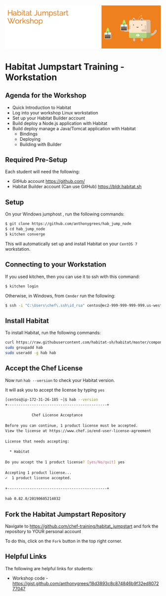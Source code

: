 ![Habitat](/images/hab.png)

# Habitat Jumpstart Training - Workstation

## Agenda for the Workshop
* Quick Introduction to Habitat 
* Log into your workshop Linux workstation
* Set up your Habitat Builder account
* Build deploy a Node.js application with Habitat
* Build deploy manage a Java/Tomcat application with Habitat
   * Bindings
   * Deploying
   * Building with Builder

## Required Pre-Setup
Each student will need the following:
* GitHub account https://github.com/
* Habitat Builder account (Can use GitHub) https://bldr.habitat.sh

## Setup
On your Windows jumphost , run the following commands:
```bash
$ git clone https://github.com/anthonygrees/hab_jump_node
$ cd hab_jump_node
$ kitchen converge
```

This will automatically set up and install Habitat on your ```CentOS 7``` workstation.  

## Connecting to your Workstation
If you used kitchen, then you can use it to ssh with this command:
```bash
$ kitchen login
```

Otherwise, in Windows, from ```Cmnder``` run the following:
```bash
$ ssh -i "C:\Users\chef\.ssh\id_rsa" centos@ec2-999-999-999-999.us-west-2.compute.amazonaws.com
```

## Install Habitat
To install Habitat, run the following commands:
```bash
curl https://raw.githubusercontent.com/habitat-sh/habitat/master/components/hab/install.sh | sudo bash
sudo groupadd hab
sudo useradd -g hab hab
```

## Accept the Chef License
Now run `hab --version` to check your Habitat version.

It will ask you to accept the license by typing ```yes```
```bash
[centos@ip-172-31-26-185 ~]$ hab --version
+---------------------------------------------+

            Chef License Acceptance

Before you can continue, 1 product license must be accepted.
View the license at https://www.chef.io/end-user-license-agreement

License that needs accepting:

  * Habitat

Do you accept the 1 product license? [yes/No/quit] yes

Accepting 1 product license...
✓  1 product license accepted.

+---------------------------------------------+

hab 0.82.0/20190605214032
```

## Fork the Habitat Jumpstart Repository
Navigate to https://github.com/chef-training/habitat_jumpstart and fork the repository to YOUR personal account

To do this, click on the ```Fork``` button in the top right corner.

## Helpful Links
The following are helpful links for students:
* Workshop code - https://gist.github.com/anthonygrees/18d3893c8c874846b9f32ed807277047

